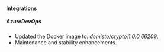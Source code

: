 
#### Integrations

##### AzureDevOps
- Updated the Docker image to: *demisto/crypto:1.0.0.66209*.
- Maintenance and stability enhancements.